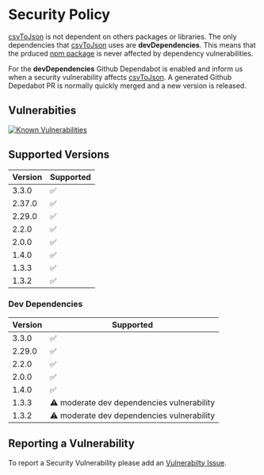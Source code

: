 # Security Policy

[csvToJson](https://github.com/iuccio/csvToJson) is not dependent on others packages or libraries. The only dependencies that [csvToJson](https://github.com/iuccio/csvToJson) uses 
are **devDependencies**.
This means that the prduced [npm package](https://www.npmjs.com/package/convert-csv-to-json) is never affected by dependency vulnerabilities.

For the **devDependencies** Github Dependabot is enabled and inform us when a security vulnerability affects [csvToJson](https://github.com/iuccio/csvToJson). 
A generated Github Depedabot PR is normally quickly merged and a new version is released.

## Vulnerabities 
[![Known Vulnerabilities](https://snyk.io/test/github/iuccio/csvToJson/badge.svg)](https://snyk.io/test/github/iuccio/csvToJson)

## Supported Versions

| Version | Supported          |
| ------- | ------------------ |
| 3.3.0   | :white_check_mark: |
| 2.37.0  | :white_check_mark: |
| 2.29.0  | :white_check_mark: |
| 2.2.0   | :white_check_mark: |
| 2.0.0   | :white_check_mark: |
| 1.4.0   | :white_check_mark: |
| 1.3.3   | :white_check_mark: |
| 1.3.2   | :white_check_mark: |      

### Dev Dependencies

| Version | Supported          |
| ------- | ------------------ |
| 3.3.0   | :white_check_mark: |
| 2.29.0  | :white_check_mark: |
| 2.2.0   | :white_check_mark: |
| 2.0.0   | :white_check_mark: |
| 1.4.0   | :white_check_mark: |
| 1.3.3   | :warning: moderate dev dependencies vulnerability|
| 1.3.2   | :warning: moderate dev dependencies vulnerability|  

## Reporting a Vulnerability

To report a Security Vulnerability please add an [Vulnerabilty Issue](https://github.com/iuccio/csvToJson/labels/vulnerabilty).  
